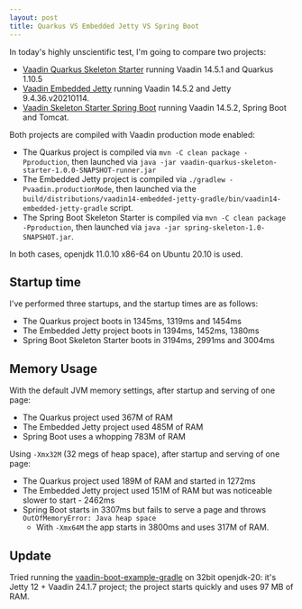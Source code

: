 ```yaml
---
layout: post
title: Quarkus VS Embedded Jetty VS Spring Boot
---
```


In today's highly unscientific test, I'm going to compare two projects:

* [Vaadin Quarkus Skeleton Starter](https://github.com/mvysny/vaadin-quarkus-skeleton-starter)
  running Vaadin 14.5.1 and Quarkus 1.10.5
* [Vaadin Embedded Jetty](https://github.com/mvysny/vaadin14-embedded-jetty-gradle) running
  Vaadin 14.5.2 and Jetty 9.4.36.v20210114.
* [Vaadin Skeleton Starter Spring Boot](https://github.com/vaadin/skeleton-starter-flow-spring)
  running Vaadin 14.5.2, Spring Boot and Tomcat.

Both projects are compiled with Vaadin production mode enabled:

* The Quarkus project is compiled via `mvn -C clean package -Pproduction`, then launched
  via `java -jar vaadin-quarkus-skeleton-starter-1.0.0-SNAPSHOT-runner.jar`
* The Embedded Jetty project is compiled via `./gradlew -Pvaadin.productionMode`,
  then launched via the `build/distributions/vaadin14-embedded-jetty-gradle/bin/vaadin14-embedded-jetty-gradle`
  script.
* The Spring Boot Skeleton Starter is compiled via `mvn -C clean package -Pproduction`,
  then launched via `java -jar spring-skeleton-1.0-SNAPSHOT.jar`.

In both cases, openjdk 11.0.10 x86-64 on Ubuntu 20.10 is used.

## Startup time

I've performed three startups, and the startup times are as follows:

* The Quarkus project boots in 1345ms, 1319ms and 1454ms
* The Embedded Jetty project boots in 1394ms, 1452ms, 1380ms
* Spring Boot Skeleton Starter boots in 3194ms, 2991ms and 3004ms

## Memory Usage

With the default JVM memory settings, after startup and serving of one page:

* The Quarkus project used 367M of RAM
* The Embedded Jetty project used 485M of RAM
* Spring Boot uses a whopping 783M of RAM

Using `-Xmx32M` (32 megs of heap space), after startup and serving of one page:

* The Quarkus project used 189M of RAM and started in 1272ms
* The Embedded Jetty project used 151M of RAM but was noticeable slower to start - 2462ms
* Spring Boot starts in 3307ms but fails to serve a page and throws `OutOfMemoryError: Java heap space`
   * With `-Xmx64M` the app starts in 3800ms and uses 317M of RAM.

## Update

Tried running the [vaadin-boot-example-gradle](https://github.com/mvysny/vaadin-boot-example-gradle)
on 32bit openjdk-20: it's Jetty 12 + Vaadin 24.1.7 project; the project starts quickly and uses 97 MB of RAM.
